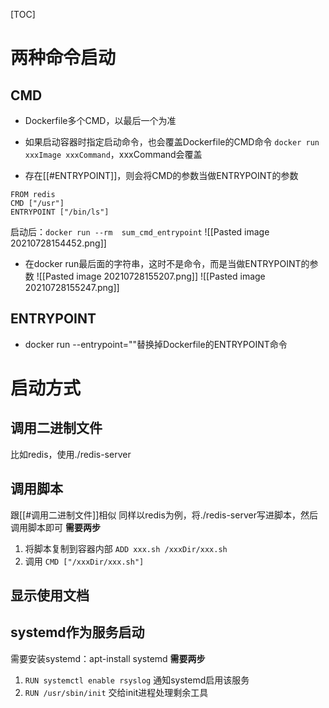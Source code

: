 [TOC]

# 两种命令启动
## CMD
* Dockerfile多个CMD，以最后一个为准
* 如果启动容器时指定启动命令，也会覆盖Dockerfile的CMD命令
	`docker run xxxImage xxxCommand`，xxxCommand会覆盖
	
* 存在[[#ENTRYPOINT]]，则会将CMD的参数当做ENTRYPOINT的参数
```
FROM redis
CMD ["/usr"]
ENTRYPOINT ["/bin/ls"]
```
启动后：`docker run --rm  sum_cmd_entrypoint`
![[Pasted image 20210728154452.png]]

* 在docker run最后面的字符串，这时不是命令，而是当做ENTRYPOINT的参数
![[Pasted image 20210728155207.png]]
![[Pasted image 20210728155247.png]]

## ENTRYPOINT
* docker run --entrypoint=""替换掉Dockerfile的ENTRYPOINT命令

# 启动方式

## 调用二进制文件
比如redis，使用./redis-server

## 调用脚本
跟[[#调用二进制文件]]相似
同样以redis为例，将./redis-server写进脚本，然后调用脚本即可
**需要两步**
1. 将脚本复制到容器内部
	`ADD xxx.sh /xxxDir/xxx.sh`
2. 调用
	`CMD ["/xxxDir/xxx.sh"]`
	
## 显示使用文档

## systemd作为服务启动
需要安装systemd：apt-install systemd
**需要两步**
1. `RUN systemctl enable rsyslog` 通知systemd启用该服务
2. `RUN /usr/sbin/init` 交给init进程处理剩余工具

## 